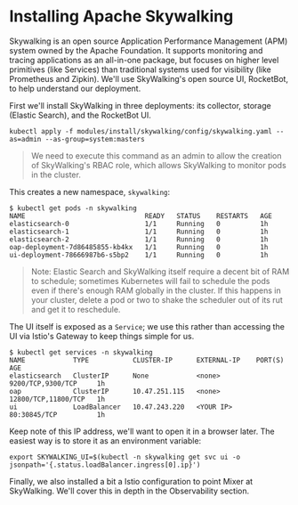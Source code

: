 # Installing Apache Skywalking

Skywalking is an open source Application Performance Management (APM) system owned by the Apache Foundation. It supports monitoring and tracing applications as an all-in-one package, but focuses on higher level primitives (like Services) than traditional systems used for visibility (like Prometheus and Zipkin). We'll use SkyWalking's open source UI, RocketBot, to help understand our deployment.

First we'll install SkyWalking in three deployments: its collector, storage (Elastic Search), and the RocketBot UI.

```shell
kubectl apply -f modules/install/skywalking/config/skywalking.yaml --as=admin --as-group=system:masters
```

> We need to execute this command as an admin to allow the creation of SkyWalking's RBAC role, which allows SkyWalking to monitor pods in the cluster.

This creates a new namespace, `skywalking`:

```shell
$ kubectl get pods -n skywalking
NAME                              READY   STATUS    RESTARTS   AGE
elasticsearch-0                   1/1     Running   0          1h
elasticsearch-1                   1/1     Running   0          1h
elasticsearch-2                   1/1     Running   0          1h
oap-deployment-7d86485855-kb4kx   1/1     Running   0          1h
ui-deployment-78666987b6-s5bp2    1/1     Running   0          1h
```

> Note: Elastic Search and SkyWalking itself require a decent bit of RAM to schedule; sometimes Kubernetes will fail to schedule the pods even if there's enough RAM globally in the cluster. If this happens in your cluster, delete a pod or two to shake the scheduler out of its rut and get it to reschedule.

The UI itself is exposed as a `Service`; we use this rather than accessing the UI via Istio's Gateway to keep things simple for us.

```shell
$ kubectl get services -n skywalking
NAME            TYPE           CLUSTER-IP      EXTERNAL-IP    PORT(S)               AGE
elasticsearch   ClusterIP      None            <none>         9200/TCP,9300/TCP     1h
oap             ClusterIP      10.47.251.115   <none>         12800/TCP,11800/TCP   1h
ui              LoadBalancer   10.47.243.220   <YOUR IP>      80:30845/TCP          1h
```

Keep note of this IP address, we'll want to open it in a browser later. The easiest way is to store it as an environment variable:

```shell
export SKYWALKING_UI=$(kubectl -n skywalking get svc ui -o jsonpath='{.status.loadBalancer.ingress[0].ip}')
```

Finally, we also installed a bit a Istio configuration to point Mixer at SkyWalking. We'll cover this in depth in the Observability section.
